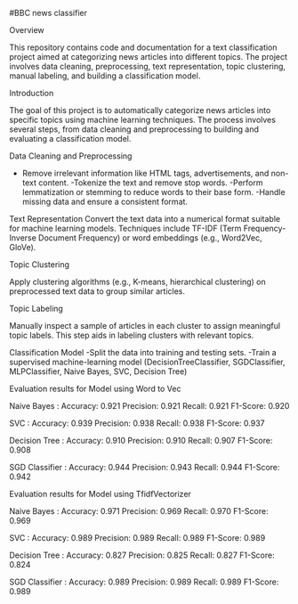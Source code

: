 #BBC news classifier

Overview

This repository contains code and documentation for a text classification project aimed at categorizing news articles into different topics. The project involves data cleaning, preprocessing, text representation, topic clustering, manual labeling, and building a classification model.

Introduction

The goal of this project is to automatically categorize news articles into specific topics using machine learning techniques. The process involves several steps, from data cleaning and preprocessing to building and evaluating a classification model.

Data Cleaning and Preprocessing

- Remove irrelevant information like HTML tags, advertisements, and non-text content.
-Tokenize the text and remove stop words.
-Perform lemmatization or stemming to reduce words to their base form.
-Handle missing data and ensure a consistent format.

Text Representation
Convert the text data into a numerical format suitable for machine learning models.
Techniques include TF-IDF (Term Frequency-Inverse Document Frequency) or word embeddings (e.g., Word2Vec, GloVe).

Topic Clustering

Apply clustering algorithms (e.g., K-means, hierarchical clustering) on preprocessed text data to group similar articles.

Topic Labeling

Manually inspect a sample of articles in each cluster to assign meaningful topic labels.
This step aids in labeling clusters with relevant topics.

Classification Model
-Split the data into training and testing sets.
-Train a supervised machine-learning model (DecisionTreeClassifier, SGDClassifier, MLPClassifier, Naive Bayes, SVC, Decision Tree)

Evaluation results for Model using Word to Vec 

Naive Bayes :
Accuracy: 0.921 	Precision: 0.921 	Recall: 0.921 	F1-Score: 0.920

SVC :
Accuracy: 0.939 	Precision: 0.938 	Recall: 0.938 	F1-Score: 0.937

Decision Tree :
Accuracy: 0.910 	Precision: 0.910 	Recall: 0.907 	F1-Score: 0.908

SGD Classifier :
Accuracy: 0.944 	Precision: 0.943 	Recall: 0.944 	F1-Score: 0.942


Evaluation results for Model using  TfidfVectorizer

Naive Bayes :
Accuracy: 0.971 	Precision: 0.969 	Recall: 0.970 	F1-Score: 0.969

SVC :
Accuracy: 0.989 	Precision: 0.989 	Recall: 0.989 	F1-Score: 0.989

Decision Tree :
Accuracy: 0.827 	Precision: 0.825 	Recall: 0.827 	F1-Score: 0.824

SGD Classifier :
Accuracy: 0.989 	Precision: 0.989 	Recall: 0.989 	F1-Score: 0.989
